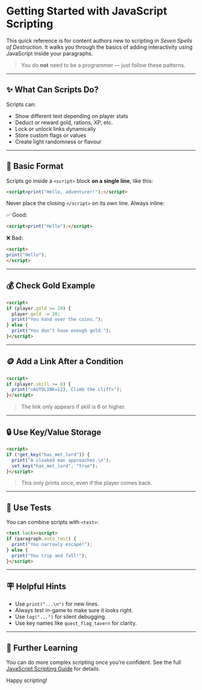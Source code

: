 # Getting Started with JavaScript Scripting

This quick reference is for content authors new to scripting in *Seven Spells of Destruction*. It walks you through the basics of adding interactivity using JavaScript inside your paragraphs.

> You do **not** need to be a programmer — just follow these patterns.

---

## ✨ What Can Scripts Do?

Scripts can:
- Show different text depending on player stats
- Deduct or reward gold, rations, XP, etc.
- Lock or unlock links dynamically
- Store custom flags or values
- Create light randomness or flavour

---

## 🧾 Basic Format

Scripts go inside a `<script>` block **on a single line**, like this:

```html
<script>print("Hello, adventurer!");</script>
```

Never place the closing `</script>` on its own line. Always inline:

✅ Good:
```html
<script>print("Hello");</script>
```

❌ Bad:
```html
<script>
print("Hello");
</script>
```

---

## 💰 Check Gold Example

```html
<script>
if (player.gold >= 20) {
  player.gold -= 20;
  print("You hand over the coins.");
} else {
  print("You don’t have enough gold.");
}</script>
```

---

## 🪙 Add a Link After a Condition

```html
<script>
if (player.skill >= 6) {
  print("<AUTOLINK=123, Climb the cliff>");
}</script>
```

> The link only appears if skill is 6 or higher.

---

## 🔒 Use Key/Value Storage

```html
<script>
if (!get_key("has_met_lord")) {
  print("A cloaked man approaches.\n");
  set_key("has_met_lord", "true");
}</script>
```

> This only prints once, even if the player comes back.

---

## 🧪 Use Tests

You can combine scripts with `<test>`:

```html
<test luck><script>
if (paragraph.auto_test) {
  print("You narrowly escape!");
} else {
  print("You trip and fall!");
}</script>
```

---

## 🪧 Helpful Hints

- Use `print("...\n")` for new lines.
- Always test in-game to make sure it looks right.
- Use `log("...")` for silent debugging.
- Use key names like `quest_flag_tavern` for clarity.

---

## 🧵 Further Learning

You can do more complex scripting once you’re confident. See the full [JavaScript Scripting Guide](../javascript-scripting-guide.md) for details.

Happy scripting!

